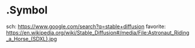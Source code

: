 # .Symbol
sch: https://www.google.com/search?q=stable+diffusion favorite: https://en.wikipedia.org/wiki/Stable_Diffusion#/media/File:Astronaut_Riding_a_Horse_(SDXL).jpg
